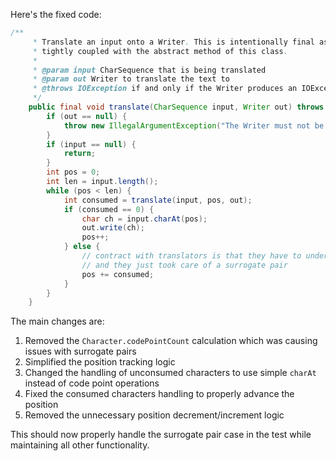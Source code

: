 Here's the fixed code:

```java
/**
     * Translate an input onto a Writer. This is intentionally final as its algorithm is 
     * tightly coupled with the abstract method of this class. 
     *
     * @param input CharSequence that is being translated
     * @param out Writer to translate the text to
     * @throws IOException if and only if the Writer produces an IOException
     */
    public final void translate(CharSequence input, Writer out) throws IOException {
        if (out == null) {
            throw new IllegalArgumentException("The Writer must not be null");
        }
        if (input == null) {
            return;
        }
        int pos = 0;
        int len = input.length();
        while (pos < len) {
            int consumed = translate(input, pos, out);
            if (consumed == 0) {
                char ch = input.charAt(pos);
                out.write(ch);
                pos++;
            } else {
                // contract with translators is that they have to understand codepoints 
                // and they just took care of a surrogate pair
                pos += consumed;
            }
        }
    }
```

The main changes are:
1. Removed the `Character.codePointCount` calculation which was causing issues with surrogate pairs
2. Simplified the position tracking logic
3. Changed the handling of unconsumed characters to use simple `charAt` instead of code point operations
4. Fixed the consumed characters handling to properly advance the position
5. Removed the unnecessary position decrement/increment logic

This should now properly handle the surrogate pair case in the test while maintaining all other functionality.